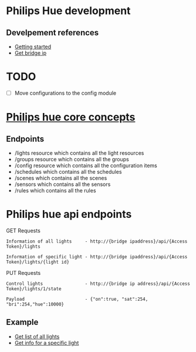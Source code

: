 # Philips Hue development

## Develpement references
- [Getting started](https://www.developers.meethue.com/documentation/getting-started)
- [Get bridge ip](www.meethue.com/api/nupnp)

# TODO
- [ ] Move configurations to the config module

# [Philips hue core concepts](https://www.developers.meethue.com/documentation/core-concepts)

## Endpoints
- /lights resource which contains all the light resources
- /groups resource which contains all the groups
- /config resource which contains all the configuration items
- /schedules which contains all the schedules
- /scenes which contains all the scenes
- /sensors which contains all the sensors
- /rules which contains all the rules

# Philips hue api endpoints

GET Requests
```
Information of all lights     - http://{bridge ipaddress}/api/{Access Token}/lights

Information of specific light - http://{bridge ipaddress}/api/{Access Token}/lights/{light id}

```
PUT Requests
```
Control lights                - http://{bridge ip address}/api/{Access Token}/lights/1/state

Payload                       - {"on":true, "sat":254, "bri":254,"hue":10000}
```

## Example

- [Get list of all lights](http://10.0.1.2/api/Ny3OWGNNhMTM5SOVKdiIuEOB-scDUGFXXllFFacF/lights)
- [Get info for a specific light](http://10.0.1.2/api/Ny3OWGNNhMTM5SOVKdiIuEOB-scDUGFXXllFFacF/lights/1)
